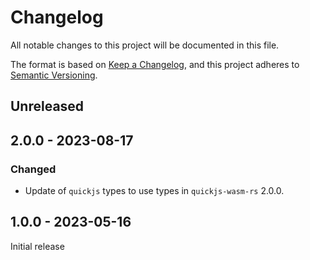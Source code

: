 # Changelog

All notable changes to this project will be documented in this file.

The format is based on [Keep a Changelog](https://keepachangelog.com/en/1.0.0/),
and this project adheres to [Semantic Versioning](https://semver.org/spec/v2.0.0.html).

## Unreleased

## 2.0.0 - 2023-08-17

### Changed

- Update of `quickjs` types to use types in `quickjs-wasm-rs` 2.0.0.

## 1.0.0 - 2023-05-16

Initial release
